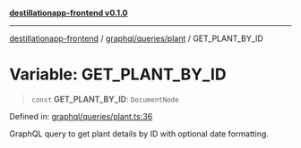 [**destillationapp-frontend v0.1.0**](../../../../README.md)

***

[destillationapp-frontend](../../../../modules.md) / [graphql/queries/plant](../README.md) / GET\_PLANT\_BY\_ID

# Variable: GET\_PLANT\_BY\_ID

> `const` **GET\_PLANT\_BY\_ID**: `DocumentNode`

Defined in: [graphql/queries/plant.ts:36](https://github.com/DestillApp/main/blob/be94b1d93681946bd573e84cd8381ba32cee62b9/frontend/src/graphql/queries/plant.ts#L36)

GraphQL query to get plant details by ID with optional date formatting.
